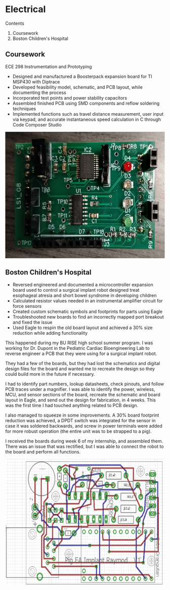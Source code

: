 # Electrical

Contents
1. Coursework
2. Boston Children's Hospital

## Coursework

ECE 298 Instrumentation and Prototyping
- Designed and manufactured a Boosterpack expansion board for TI MSP430 with Diptrace
- Developed feasibility model, schematic, and PCB layout, while documenting the process
- Incorporated test points and power stability capacitors
- Assembled finished PCB using SMD components and reflow soldering techniques
- Implemented functions such as travel distance measurement, user input via keypad, and accurate instantaneous speed calculation in C through Code Composer Studio

<img src="img/298Board.jpg" alt="drawing" height="400"/> 

## Boston Children's Hospital

- Reversed engineered and documented a microcontroller expansion board used to control a surgical implant robot designed treat esophageal atresia and short bowel syndrome in developing children
- Calculated resistor values needed in an instrumental amplifier circuit for force sensors
- Created custom schematic symbols and footprints for parts using Eagle
- Troubleshooted new boards to find an incorrectly mapped port breakout and fixed the issue
- Used Eagle to respin the old board layout and achieved a 30% size reduction while adding functionality

This happened during my BU RISE high school summer program. I was working for Dr. Dupont in the Pediatric Cardiac Bioengineering Lab to reverse engineer a PCB that they were using for a surgical implant robot.

They had a few of the boards, but they had lost the schematics and digital design files for the board and wanted me to recreate the design so they could build more in the future if necessary.

I had to identify part numbers, lookup datasheets, check pinouts, and follow PCB traces under a magnifier. I was able to identify the power, wireless, MCU, and sensor sections of the board, recreate the schematic and board layout in Eagle, and send out the design for fabrication, in 4 weeks. This was the first time I had touched anything related to PCB design.

I also managed to squeeze in some improvements. A 30% board footprint reduction was achieved, a DPDT switch was integrated for the sensor in case it was soldered backwards, and screw in power terminals were added for more robust operation (the entire unit was to be strapped to a pig).

I received the boards during week 6 of my internship, and assembled them. There was an issue that was rectified, but I was able to connect the robot to the board and perform all functions.

<img src="img/pcb.png" alt="drawing" height="400"/> 